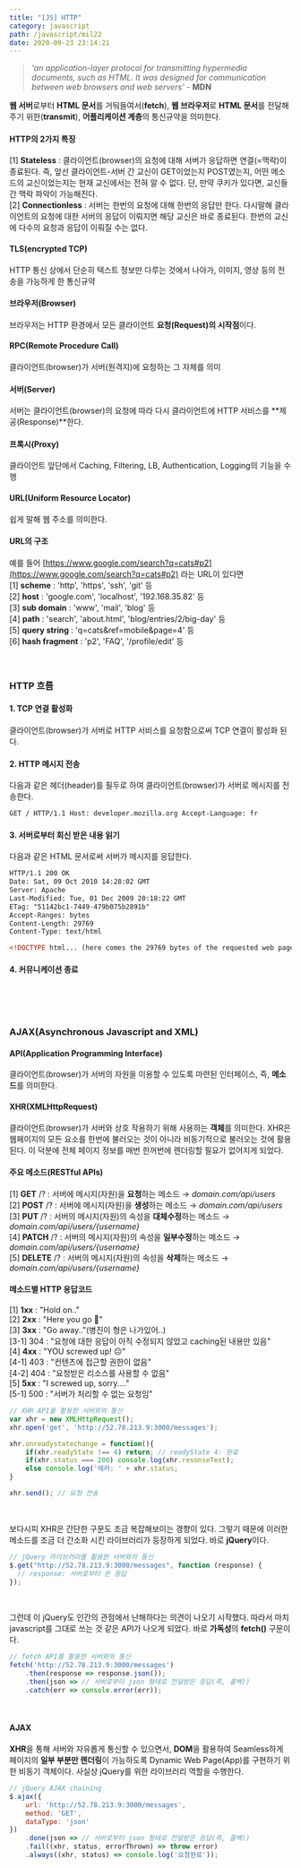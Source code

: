 ```yaml
---
title: "[JS] HTTP"
category: javascript
path: /javascript/mil22
date: 2020-09-23 23:14:21
---
```


> _'an application-layer protocol for transmitting hypermedia documents, such as HTML. It was designed for communication between web browsers and web servers'_ - **MDN**

**웹 서버**로부터 **HTML 문서**를 거둬들여서(**fetch**), **웹 브라우저**로 **HTML 문서**를 전달해주기 위한(**transmit**), **어플리케이션 계층**의 통신규약을 의미한다.

#### HTTP의 2가지 특징

[1] **Stateless** : 클라이언트(browser)의 요청에 대해 서버가 응답하면 연결(=맥락)이 종료된다. 즉, 앞선 클라이언트-서버 간 교신이 GET이었는지 POST였는지, 어떤 메소드의 교신이었는지는 현재 교신에서는 전혀 알 수 없다. 단, 만약 쿠키가 있다면, 교신들 간 맥락 파악이 가능해진다.  
[2] **Connectionless** : 서버는 한번의 요청에 대해 한번의 응답만 한다. 다시말해 클라이언트의 요청에 대한 서버의 응답이 이뤄지면 해당 교신은 바로 종료된다. 한번의 교신에 다수의 요청과 응답이 이뤄질 수는 없다.

#### TLS(encrypted TCP)

HTTP 통신 상에서 단순히 텍스트 정보만 다루는 것에서 나아가, 이미지, 영상 등의 전송을 가능하게 한 통신규약

#### 브라우저(Browser)

브라우저는 HTTP 환경에서 모든 클라이언트 **요청(Request)의 시작점**이다.

#### RPC(Remote Procedure Call)

클라이언트(browser)가 서버(원격지)에 요청하는 그 자체를 의미

#### 서버(Server)

서버는 클라이언트(browser)의 요청에 따라 다시 클라이언트에 HTTP 서비스를 **제공(Response)**한다.

#### 프록시(Proxy)

클라이언트 앞단에서 Caching, Filtering, LB, Authentication, Logging의 기능을 수행

#### URL(Uniform Resource Locator)

쉽게 말해 웹 주소를 의미한다.

#### URL의 구조

예를 들어 [https://www.google.com/search?q=cats#p2](https://www.google.com/search?q=cats#p2) 라는 URL이 있다면  
[1] **scheme** : 'http', 'https', 'ssh', 'git' 등  
[2] **host** : 'google.com', 'localhost', '192.168.35.82' 등  
[3] **sub domain** : 'www', 'mail', 'blog' 등  
[4] **path** : 'search', 'about.html', 'blog/entries/2/big-day' 등  
[5] **query string** : 'q=cats&ref=mobile&page=4' 등  
[6] **hash fragment** : 'p2', 'FAQ', '/profile/edit' 등
<br>
<br>
<br>

### HTTP 흐름

#### 1. TCP 연결 활성화

클라이언트(browser)가 서버로 HTTP 서비스를 요청함으로써 TCP 연결이 활성화 된다.

#### 2. HTTP 메시지 전송

다음과 같은 헤더(header)를 필두로 하여 클라이언트(browser)가 서버로 메시지를 전송한다.

```html
GET / HTTP/1.1 Host: developer.mozilla.org Accept-Language: fr
```

#### 3. 서버로부터 회신 받은 내용 읽기

다음과 같은 HTML 문서로써 서버가 메시지를 응답한다.

```html
HTTP/1.1 200 OK
Date: Sat, 09 Oct 2010 14:28:02 GMT
Server: Apache
Last-Modified: Tue, 01 Dec 2009 20:18:22 GMT
ETag: "51142bc1-7449-479b075b2891b"
Accept-Ranges: bytes
Content-Length: 29769
Content-Type: text/html

<!DOCTYPE html... (here comes the 29769 bytes of the requested web page)
```

#### 4. 커뮤니케이션 종료

<br>
<br>
<br>

### AJAX(Asynchronous Javascript and XML)

#### API(Application Programming Interface)

클라이언트(browser)가 서버의 자원을 이용할 수 있도록 마련된 인터페이스, 즉, **메소드**를 의미한다.

#### XHR(XMLHttpRequest)

클라이언트(browser)가 서버와 상호 작용하기 위해 사용하는 **객체**를 의미한다. XHR은 웹페이지의 모든 요소를 한번에 불러오는 것이 아니라 비동기적으로 불러오는 것에 활용된다. 이 덕분에 전체 페이지 정보를 매번 한꺼번에 렌더링할 필요가 없어지게 되었다.

#### 주요 메소드(RESTful APIs)

[1] **GET** /? : 서버에 메시지(자원)을 **요청**하는 메소드 → _domain.com/api/users_  
[2] **POST** /? : 서버에 메시지(자원)을 **생성**하는 메소드 → _domain.com/api/users_  
[3] **PUT** /? : 서버의 메시지(자원)의 속성을 **대체수정**하는 메소드 → _domain.com/api/users/{username}_  
[4] **PATCH** /? : 서버의 메시지(자원)의 속성을 **일부수정**하는 메소드 → _domain.com/api/users/{username}_  
[5] **DELETE** /? : 서버의 메시지(자원)의 속성을 **삭제**하는 메소드 → _domain.com/api/users/{username}_

#### 메소드별 HTTP 응답코드

[1] **1xx** : "Hold on.."  
[2] **2xx** : "Here you go 🙂"  
[3] **3xx** : "Go away.."(병진이 형은 나가있어..)  
[3-1] 304 : "요청에 대한 응답이 아직 수정되지 않았고 caching된 내용만 있음"  
[4] **4xx** : "YOU screwed up! ☹️"  
[4-1] 403 : "컨텐츠에 접근할 권한이 없음"  
[4-2] 404 : "요청받은 리소스를 사용할 수 없음"  
[5] **5xx** : "I screwed up, sorry...."  
[5-1] 500 : "서버가 처리할 수 없는 요청임"

```jsx
// XHR API를 활용한 서버와의 통신
var xhr = new XMLHttpRequest();
xhr.open('get', 'http://52.78.213.9:3000/messages');

xhr.onreadystatechange = function(){
	if(xhr.readyState !== 4) return; // readyState 4: 완료
	if(xhr.status === 200) console.log(xhr.resonseText);
	else console.log('에러: ' + xhr.status;
}

xhr.send(); // 요청 전송
```

<br>

보다시피 XHR은 간단한 구문도 조금 복잡해보이는 경향이 있다. 그렇기 때문에 이러한 메소드를 조금 더 간소화 시킨 라이브러리가 등장하게 되었다. 바로 **jQuery**이다.

```jsx
// jQuery 라이브러리를 활용한 서버와의 통신
$.get("http://52.78.213.9:3000/messages", function (response) {
  // response: 서버로부터 온 응답
});
```

<br>

그런데 이 jQuery도 인간의 관점에서 난해하다는 의견이 나오기 시작했다. 따라서 마치 javascript를 그대로 쓰는 것 같은 API가 나오게 되었다. 바로 **가독성**의 **fetch()** 구문이다.

```jsx
// fetch API를 활용한 서버와의 통신
fetch('http://52.78.213.9:3000/messages')
	.then(response => response.json());
	.then(json => // 서버로부터 json 형태로 전달받은 응답(즉, 콜백))
	.catch(err => console.error(err));
```

<br>

#### AJAX

**XHR**을 통해 서버와 자유롭게 통신할 수 있으면서, **DOM**을 활용하여 Seamless하게 페이지의 **일부 부분만 렌더링**이 가능하도록 Dynamic Web Page(App)를 구현하기 위한 비동기 객체이다. 사실상 jQuery를 위한 라이브러리 역할을 수행한다.

```jsx
// jQuery AJAX chaining
$.ajax({
	url: 'http://52.78.213.9:3000/messages',
	method: 'GET',
	dataType: 'json'
})
	.done(json => // 서버로부터 json 형태로 전달받은 응답(즉, 콜백))
	.fail((xhr, status, errorThrown) => throw error)
	.always((xhr, status) => console.log('요청완료'));

```
